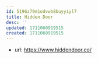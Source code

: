 ```yaml
---
id: 5196z79m1odvwb8buyyiyl7
title: Hidden Door
desc: ''
updated: 1711060919515
created: 1711060919515
---
```


- url: https://www.hiddendoor.co/